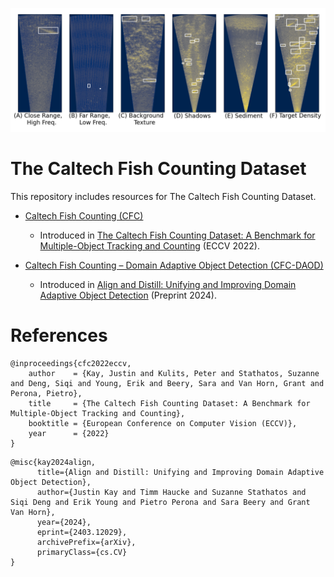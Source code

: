 <!-- <img src="assets/examples.gif" width=100%> -->
![Example frames from the Fish Counting dataset indicating various challenges.](CFC/assets/exframes.png)

# The Caltech Fish Counting Dataset

This repository includes resources for The Caltech Fish Counting Dataset.

- [Caltech Fish Counting (CFC)](./CFC/) 
    - Introduced in [The Caltech Fish Counting Dataset: A Benchmark for Multiple-Object Tracking and Counting](https://arxiv.org/abs/2207.09295) (ECCV 2022).

- [Caltech Fish Counting – Domain Adaptive Object Detection (CFC-DAOD)](./CFC-DAOD/) 
    - Introduced in [Align and Distill: Unifying and Improving Domain Adaptive Object Detection](https://arxiv.org/abs/2403.12029) (Preprint 2024).

# References

```
@inproceedings{cfc2022eccv,
    author    = {Kay, Justin and Kulits, Peter and Stathatos, Suzanne and Deng, Siqi and Young, Erik and Beery, Sara and Van Horn, Grant and Perona, Pietro},
    title     = {The Caltech Fish Counting Dataset: A Benchmark for Multiple-Object Tracking and Counting},
    booktitle = {European Conference on Computer Vision (ECCV)},
    year      = {2022}
}
```

```
@misc{kay2024align,
      title={Align and Distill: Unifying and Improving Domain Adaptive Object Detection}, 
      author={Justin Kay and Timm Haucke and Suzanne Stathatos and Siqi Deng and Erik Young and Pietro Perona and Sara Beery and Grant Van Horn},
      year={2024},
      eprint={2403.12029},
      archivePrefix={arXiv},
      primaryClass={cs.CV}
}
```
